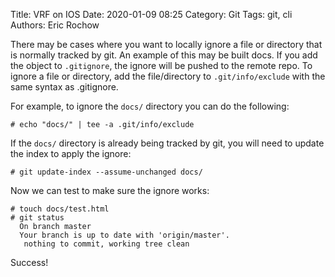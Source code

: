 Title: VRF on IOS
Date: 2020-01-09 08:25
Category: Git
Tags: git, cli
Authors: Eric Rochow

There may be cases where you want to locally ignore a file or directory that is normally tracked by git. An example of this may be built docs. If you add the object to `.gitignore`, the ignore will be pushed to the remote repo. To ignore a file or directory, add the file/directory to `.git/info/exclude` with the same syntax as .gitignore.

For example, to ignore the `docs/` directory you can do the following:
```
# echo "docs/" | tee -a .git/info/exclude
```
If the `docs/` directory is already being tracked by git, you will need to update the index to apply the ignore:
```
# git update-index --assume-unchanged docs/
```
Now we can test to make sure the ignore works:
```
# touch docs/test.html
# git status
  On branch master
  Your branch is up to date with 'origin/master'.
   nothing to commit, working tree clean
```
Success!
